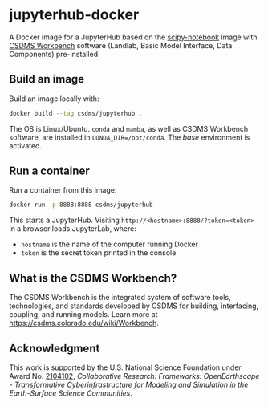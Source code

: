 <!-- Links -->
[scipy-notebook]: https://jupyter-docker-stacks.readthedocs.io/en/latest/using/selecting.html#jupyter-scipy-notebook
[csdms-workbench]: https://csdms.colorado.edu/wiki/Workbench

# jupyterhub-docker

A Docker image for a JupyterHub
based on the [scipy-notebook][scipy-notebook] image
with [CSDMS Workbench][csdms-workbench] software
(Landlab, Basic Model Interface, Data Components) pre-installed.

## Build an image

Build an image locally with:
```sh
docker build --tag csdms/jupyterhub .
```
The OS is Linux/Ubuntu.
`conda` and `mamba`, as well as CSDMS Workbench software, are installed in `CONDA_DIR=/opt/conda`.
The *base* environment is activated.

## Run a container

Run a container from this image:
```sh
docker run -p 8888:8888 csdms/jupyterhub
```
This starts a JupyterHub.
Visiting `http://<hostname>:8888/?token=<token>` in a browser loads JupyterLab, where:

* `hostname` is the name of the computer running Docker
* `token` is the secret token printed in the console

## What is the CSDMS Workbench?

The CSDMS Workbench is the integrated system of software tools, technologies, and standards developed by CSDMS for building, interfacing, coupling, and running models.
Learn more at https://csdms.colorado.edu/wiki/Workbench.

## Acknowledgment

This work is supported by the U.S. National Science Foundation under Award No. [2104102](https://www.nsf.gov/awardsearch/showAward?AWD_ID=2104102), *Collaborative Research: Frameworks: OpenEarthscape - Transformative Cyberinfrastructure for Modeling and Simulation in the Earth-Surface Science Communities*.
